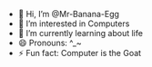 - 👋 Hi, I’m @Mr-Banana-Egg
- 👀 I’m interested in Computers 
- 🌱 I’m currently learning about life
- 😄 Pronouns: ^_~
- ⚡ Fun fact: Computer is the Goat

<!---
Mr-Banana-Egg/Mr-Banana-Egg is a ✨ special ✨ repository because its `README.md` (this file) appears on your GitHub profile.
You can click the Preview link to take a look at your changes.
--->
